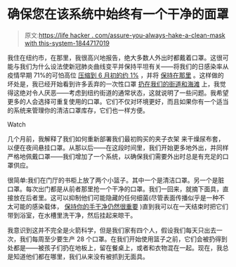 # 确保您在该系统中始终有一个干净的面罩

> 原文:[https://life hacker . com/assure-you-always-hake-a-clean-mask with this-system-1844717019](https://lifehacker.com/ensure-you-always-have-a-clean-mask-with-this-system-1844717019)

我住在纽约市，在那里，我很高兴地报告，绝大多数人外出时都戴着口罩。这很可能与我们为什么设法使新冠肺炎曲线变平并保持平坦有关——将我们的日感染率从疫情早期 71%的可怕高位 [压缩到 6 月初的约 1%](https://www.marketwatch.com/story/once-as-high-as-71-new-york-citys-daily-infection-rate-dwindles-to-1-2020-06-09) ，并将 [保持在那里](https://gothamist.com/news/coronavirus-statistics-tracking-epidemic-new-york) 。这样做的坏处是，我已经开始看到许多丢弃的一次性口罩 [扔在我们的街道和海滩](https://www.nytimes.com/2020/07/25/climate/covid-masks-discarded.html) 上，我觉得这绝对令人厌恶——考虑到纽约街道的通常状态，这就说明了一些问题。我希望更多的人会选择可重复使用的口罩。它们不仅对环境更好，而且如果你有一个适当的系统来管理你的清洁口罩库存，它们也一样方便。

Watch

几个月前，我解释了我们如何重新部署我们最初购买的夹子衣架 来干燥尿布套，以便在夜间悬挂口罩。从那以后——在这段时间里，我们开始更多地外出，并同样严格地佩戴口罩——我们增加了一个系统，以确保我们需要外出时总是有充足的口罩供应。

很简单:我们在门厅的书柜上放了两个小篮子。其中一个是清洁口罩。另一个是脏口罩。每次出门都是从前者那里抢一个干净的口罩。我们一回来，就摘下面具，直接放在后者里。这可以抑制他们可能隐藏的任何细菌(尽管表面传播似乎是一种不太可能的感染载体， [保持你的手干净仍然很重要](https://vitals.lifehacker.com/washing-your-hands-is-still-important-1844393647) )直到我可以在一天结束时把它们带到浴室，在水槽里洗干净，然后挂起来晾干。

我意识到这并不完全是火箭科学，但是我们家有四个人，假设我们每天只出去一次，我们每周至少要生产 28 个口罩。在我们开始使用篮子之前，它们会被扔得到处都是——被孩子们扔在地板上，留在餐桌上，或者和衣物混在一起。现在，我总是知道他们都在哪里，我们从来没有被抓到无面具。